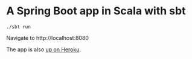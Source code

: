 # A Spring Boot app in Scala with sbt

```
./sbt run
```

Navigate to http://localhost:8080

The app is also [up on Heroku](https://TODO.herokuapp.com/).
